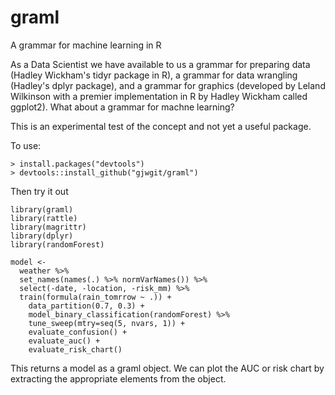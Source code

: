 # graml
A grammar for machine learning in R

As a Data Scientist we have available to us a grammar for preparing data (Hadley Wickham's tidyr package in R), a grammar for data wrangling (Hadley's dplyr package), and a grammar for graphics (developed by Leland Wilkinson with a premier implementation in R by Hadley Wickham called ggplot2). What about a grammar for machne learning?

This is an experimental test of the concept and not yet a useful package.

To use:

~~~~
> install.packages("devtools")
> devtools::install_github("gjwgit/graml") 
~~~~

Then try it out

~~~~
library(graml)
library(rattle)
library(magrittr)
library(dplyr)
library(randomForest)

model <-
  weather %>%
  set_names(names(.) %>% normVarNames()) %>%
  select(-date, -location, -risk_mm) %>%
  train(formula(rain_tomrrow ~ .)) +
    data_partition(0.7, 0.3) +
    model_binary_classification(randomForest) %>%
    tune_sweep(mtry=seq(5, nvars, 1)) +
    evaluate_confusion() +
    evaluate_auc() +
    evaluate_risk_chart()
~~~~

This returns a model as a graml object. We can plot the AUC or risk chart by extracting the appropriate elements from the object.
